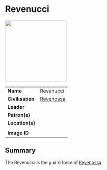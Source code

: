 # Revenucci

<img src="https://raw.githubusercontent.com/jesskelsall/astarus-images/main/symbols/imageid.png" height="200" />

|||
| --- | --- |
| **Name** | Revenucci | organisation.4
| **Civilisation** | [Revenossa](../../civilisations/nilsavnic-alliance/states/revenossa.md) |
| **Leader** | |
| **Patron(s)** | |
| **Location(s)** | |
|||
| **Image ID** | |

## Summary

The Revenucci is the guard force of [Revenossa](../../civilisations/nilsavnic-alliance/states/revenossa.md).
